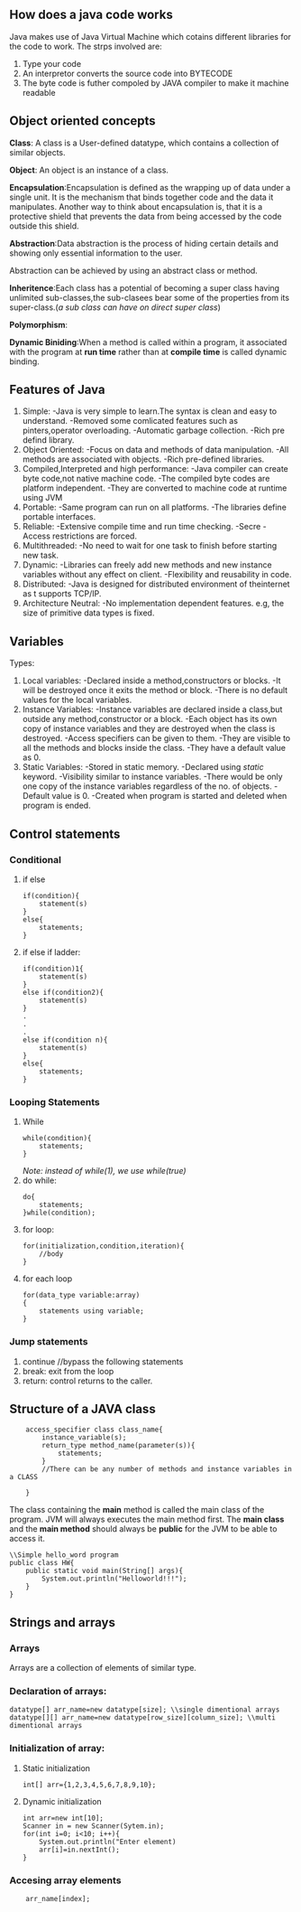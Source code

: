## How does a java code works

Java makes use of Java Virtual Machine which cotains different libraries for the code to work. The strps involved are:

1. Type your code
2. An interpretor converts the source code into BYTECODE
3. The byte code is futher compoled by JAVA compiler to make it machine readable

## Object oriented concepts

**Class**: A class is a User-defined datatype, which contains a collection of similar objects.

**Object**: An object is an instance of a class.

**Encapsulation**:Encapsulation is defined as the wrapping up of data under a single unit. It is the mechanism that binds together code and the data it manipulates. Another way to think about encapsulation is, that it is a protective shield that prevents the data from being accessed by the code outside this shield.

**Abstraction**:Data abstraction is the process of hiding certain details and showing only essential information to the user.

Abstraction can be achieved by using an abstract class or method.

**Inheritence**:Each class has a potential of becoming a super class having unlimited sub-classes,the sub-clasees bear some of the properties from its super-class.(_a sub class can have on direct super class_)

**Polymorphism**:

**Dynamic Biniding**:When a method is called within a program, it associated with the program at **run time** rather than at **compile time** is called dynamic binding.

## Features of Java

1. Simple:
   -Java is very simple to learn.The syntax is clean and easy to understand.
   -Removed some comlicated features such as pinters,operator overloading.
   -Automatic garbage collection.
   -Rich pre defind library.
2. Object Oriented:
   -Focus on data and methods of data manipulation.
   -All methods are associated with objects.
   -Rich pre-defined libraries.
3. Compiled,Interpreted and high performance:
   -Java compiler can create byte code,not native machine code.
   -The compiled byte codes are platform independent.
   -They are converted to machine code at runtime using JVM
4. Portable:
   -Same program can run on all platforms.
   -The libraries define portable interfaces.
5. Reliable:
   -Extensive compile time and run time checking.
   -Secre
   -Access restrictions are forced.
6. Multithreaded:
   -No need to wait for one task to finish before starting new task.
7. Dynamic:
   -Libraries can freely add new methods and new instance variables without any effect on client.
   -Flexibility and reusability in code.
8. Distributed:
   -Java is designed for distributed environment of theinternet as t supports TCP/IP.
9. Architecture Neutral:
   -No implementation dependent features. e.g, the size of primitive data types is fixed.

## Variables

Types:

1. Local variables:
   -Declared inside a method,constructors or blocks.
   -It will be destroyed once it exits the method or block.
   -There is no default values for the local variables.
2. Instance Variables:
   -Instance variables are declared inside a class,but outside any method,constructor or a block.
   -Each object has its own copy of instance variables and they are destroyed when the class is destroyed.
   -Access specifiers can be given to them.
   -They are visible to all the methods and blocks inside the class.
   -They have a default value as 0.
3. Static Variables:
   -Stored in static memory.
   -Declared using _static_ keyword.
   -Visibility similar to instance variables.
   -There would be only one copy of the instance variables regardless of the no. of objects.
   -Default value is 0.
   -Created when program is started and deleted when program is ended.

## Control statements

### Conditional

1. if else

   ```
   if(condition){
       statement(s)
   }
   else{
       statements;
   }
   ```

2. if else if ladder:

   ```
   if(condition)1{
       statement(s)
   }
   else if(condition2){
       statement(s)
   }
   .
   .
   .
   else if(condition n){
       statement(s)
   }
   else{
       statements;
   }
   ```

### Looping Statements

1. While
   ```
   while(condition){
       statements;
   }
   ```
   _Note: instead of while(1), we use while(true)_
2. do while:
   ```
   do{
       statements;
   }while(condition);
   ```
3. for loop:
   ```
   for(initialization,condition,iteration){
       //body
   }
   ```
4. for each loop
   ```
   for(data_type variable:array)
   {
       statements using variable;
   }
   ```

### Jump statements

1. continue //bypass the following statements
2. break: exit from the loop
3. return: control returns to the caller.

## Structure of a JAVA class

```
    access_specifier class class_name{
        instance_variable(s);
        return_type method_name(parameter(s)){
            statements;
        }
        //There can be any number of methods and instance variables in a CLASS

    }
```

The class containing the **main** method is called the main class of the program. JVM will always executes the main method first.
The **main class** and the **main method** should always be **public** for the JVM to be able to access it.

```
\\Simple hello_word program
public class HW{
    public static void main(String[] args){
        System.out.println("Helloworld!!!");
    }
}
```

## Strings and arrays

### Arrays

Arrays are a collection of elements of similar type.

### Declaration of arrays:

```
datatype[] arr_name=new datatype[size]; \\single dimentional arrays
datatype[][] arr_name=new datatype[row_size][column_size]; \\multi dimentional arrays
```

### Initialization of array:

1.  Static initialization
    ```
    int[] arr={1,2,3,4,5,6,7,8,9,10};
    ```
2.  Dynamic initialization
    ```
    int arr=new int[10];
    Scanner in = new Scanner(Sytem.in);
    for(int i=0; i<10; i++){
        System.out.println("Enter element)
        arr[i]=in.nextInt();
    }
    ```

### Accesing array elements

```
    arr_name[index];
```
